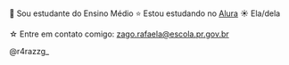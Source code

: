 🌙 Sou estudante do Ensino Médio 
⭐️ Estou estudando no [Alura](https://altura.com.br/)
☀️ Ela/dela

☆ Entre em contato comigo:
zago.rafaela@escola.pr.gov.br

@r4razzg_
